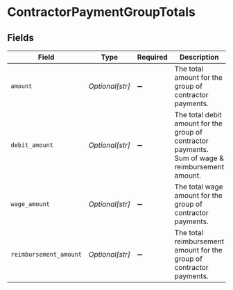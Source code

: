 # ContractorPaymentGroupTotals


## Fields

| Field                                                                                            | Type                                                                                             | Required                                                                                         | Description                                                                                      |
| ------------------------------------------------------------------------------------------------ | ------------------------------------------------------------------------------------------------ | ------------------------------------------------------------------------------------------------ | ------------------------------------------------------------------------------------------------ |
| `amount`                                                                                         | *Optional[str]*                                                                                  | :heavy_minus_sign:                                                                               | The total amount for the group of contractor payments.                                           |
| `debit_amount`                                                                                   | *Optional[str]*                                                                                  | :heavy_minus_sign:                                                                               | The total debit amount for the group of contractor payments. Sum of wage & reimbursement amount. |
| `wage_amount`                                                                                    | *Optional[str]*                                                                                  | :heavy_minus_sign:                                                                               | The total wage amount for the group of contractor payments.                                      |
| `reimbursement_amount`                                                                           | *Optional[str]*                                                                                  | :heavy_minus_sign:                                                                               | The total reimbursement amount for the group of contractor payments.                             |